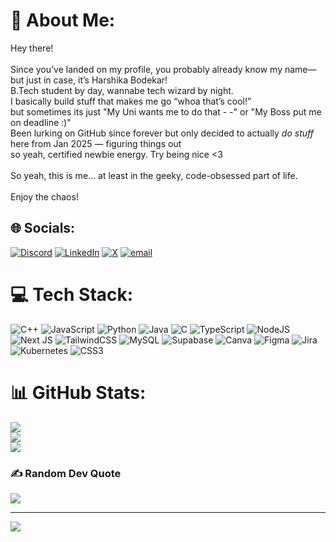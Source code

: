 # 💫 About Me:
 Hey there! <br><br>Since you’ve landed on my profile, you probably already know my name—but just in case, it’s Harshika Bodekar!<br>B.Tech student by day, wannabe tech wizard by night.<br>I basically build stuff that makes me go “whoa that’s cool!”<br>but sometimes its just "My Uni wants me to do that - -" or "My Boss put me on deadline :)"<br>Been lurking on GitHub since forever but only decided to actually *do stuff* here from Jan 2025 —  figuring things out <br>so yeah, certified newbie energy. Try being nice <3<br><br>So yeah, this is me… at least in the geeky, code-obsessed part of life.<br><br>Enjoy the chaos!<br>


## 🌐 Socials:
[![Discord](https://img.shields.io/badge/Discord-%237289DA.svg?logo=discord&logoColor=white)](https://discord.gg/https://discord.gg/nSpj8N7j) [![LinkedIn](https://img.shields.io/badge/LinkedIn-%230077B5.svg?logo=linkedin&logoColor=white)](https://linkedin.com/in/HarshikaBodekar) [![X](https://img.shields.io/badge/X-black.svg?logo=X&logoColor=white)](https://x.com/HarshikaBodekar) [![email](https://img.shields.io/badge/Email-D14836?logo=gmail&logoColor=white)](mailto:harshikabodekar02@gmail.com) 

# 💻 Tech Stack:
![C++](https://img.shields.io/badge/c++-%2300599C.svg?style=flat&logo=c%2B%2B&logoColor=white) ![JavaScript](https://img.shields.io/badge/javascript-%23323330.svg?style=flat&logo=javascript&logoColor=%23F7DF1E) ![Python](https://img.shields.io/badge/python-3670A0?style=flat&logo=python&logoColor=ffdd54) ![Java](https://img.shields.io/badge/java-%23ED8B00.svg?style=flat&logo=openjdk&logoColor=white) ![C](https://img.shields.io/badge/c-%2300599C.svg?style=flat&logo=c&logoColor=white) ![TypeScript](https://img.shields.io/badge/typescript-%23007ACC.svg?style=flat&logo=typescript&logoColor=white) ![NodeJS](https://img.shields.io/badge/node.js-6DA55F?style=flat&logo=node.js&logoColor=white) ![Next JS](https://img.shields.io/badge/Next-black?style=flat&logo=next.js&logoColor=white) ![TailwindCSS](https://img.shields.io/badge/tailwindcss-%2338B2AC.svg?style=flat&logo=tailwind-css&logoColor=white) ![MySQL](https://img.shields.io/badge/mysql-4479A1.svg?style=flat&logo=mysql&logoColor=white) ![Supabase](https://img.shields.io/badge/Supabase-3ECF8E?style=flat&logo=supabase&logoColor=white) ![Canva](https://img.shields.io/badge/Canva-%2300C4CC.svg?style=flat&logo=Canva&logoColor=white) ![Figma](https://img.shields.io/badge/figma-%23F24E1E.svg?style=flat&logo=figma&logoColor=white) ![Jira](https://img.shields.io/badge/jira-%230A0FFF.svg?style=flat&logo=jira&logoColor=white) ![Kubernetes](https://img.shields.io/badge/kubernetes-%23326ce5.svg?style=flat&logo=kubernetes&logoColor=white) ![CSS3](https://img.shields.io/badge/css3-%231572B6.svg?style=flat&logo=css3&logoColor=white)
# 📊 GitHub Stats:
![](https://github-readme-stats.vercel.app/api?username=harshikabodekar&theme=cobalt&hide_border=false&include_all_commits=false&count_private=false)<br/>
![](https://nirzak-streak-stats.vercel.app/?user=harshikabodekar&theme=cobalt&hide_border=false)<br/>
![](https://github-readme-stats.vercel.app/api/top-langs/?username=harshikabodekar&theme=cobalt&hide_border=false&include_all_commits=false&count_private=false&layout=compact)

### ✍️ Random Dev Quote
![](https://quotes-github-readme.vercel.app/api?type=horizontal&theme=merko)

---
[![](https://visitcount.itsvg.in/api?id=harshikabodekar&icon=0&color=1)](https://visitcount.itsvg.in)

<!-- Proudly created with GPRM ( https://gprm.itsvg.in ) -->
